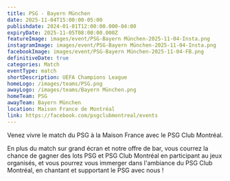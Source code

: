 ```yaml
---
title: PSG - Bayern München
date: 2025-11-04T15:00:00-05:00
publishdate: 2024-01-01T12:00:00.000-04:00
expiryDate: 2025-11-05T08:00:00.000Z
featureImage: images/event/PSG-Bayern München-2025-11-04-Insta.png
instagramImage: images/event/PSG-Bayern München-2025-11-04-Insta.png
facebookImage: images/event/PSG-Bayern München-2025-11-04-FB.png
definitiveDate: true
categories: Match
eventType: match
shortDescription: UEFA Champions League
homeLogo: /images/teams/PSG.png
awayLogo: /images/teams/Bayern München.png
homeTeam: PSG
awayTeam: Bayern München
location: Maison France de Montréal
link: https://facebook.com/psgclubmontreal/events
---
```


Venez vivre le match du PSG à la Maison France avec le PSG Club Montréal.

En plus du match sur grand écran et notre offre de bar, vous courrez la chance de gagner des lots PSG et PSG Club Montréal en participant au jeux organisés, et vous pourrez vous immerger dans l'ambiance du PSG Club Montréal, en chantant et supportant le PSG avec nous !
